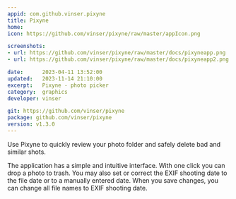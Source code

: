 ```yaml
---
appid: com.github.vinser.pixyne
title: Pixyne
home: 
icon: https://github.com/vinser/pixyne/raw/master/appIcon.png

screenshots:
- url: https://github.com/vinser/pixyne/raw/master/docs/pixyneapp.png
- url: https://github.com/vinser/pixyne/raw/master/docs/pixyneapp2.png

date:      2023-04-11 13:52:00
updated:   2023-11-14 21:10:00
excerpt:   Pixyne - photo picker
category:  graphics
developer: vinser

git: https://github.com/vinser/pixyne
package: github.com/vinser/pixyne
version: v1.3.0
---
```


Use Pixyne to quickly review your photo folder and safely delete bad and similar shots.

The application has a simple and intuitive interface. With one click you can drop a photo to trash.
You may also set or correct the EXIF shooting date to the file date or to a manually entered date.
When you save changes, you can change all file names to EXIF shooting date.
